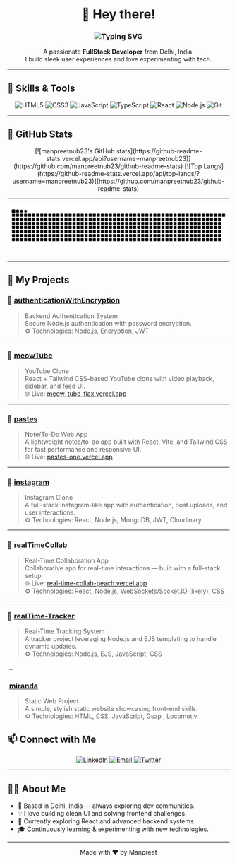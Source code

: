 <h1 align="center">👋 Hey there!</h1>

<h3 align="center">
 <img src="https://readme-typing-svg.demolab.com?font=Fira+Code&size=24&pause=1000&color=F70000&center=true&vCenter=true&multiline=true&width=650&height=100&lines=Hey+there!+I'm+Manpreet+Singh;Front-End+Developer+from+India" alt="Typing SVG" />
</h3>

<p align="center">
  A passionate <strong>FullStack Developer</strong> from Delhi, India.<br>
  I build sleek user experiences and love experimenting with tech.
</p>

---

## 🔧 Skills & Tools

<p align="center">
  <img src="https://img.shields.io/badge/HTML5-E34F26?logo=html5&logoColor=white&style=for-the-badge" alt="HTML5"/>
  <img src="https://img.shields.io/badge/CSS3-1572B6?logo=css3&logoColor=white&style=for-the-badge" alt="CSS3"/>
  <img src="https://img.shields.io/badge/JavaScript-F7DF1E?logo=javascript&logoColor=black&style=for-the-badge" alt="JavaScript"/>
  <img src="https://img.shields.io/badge/TypeScript-3178C6?logo=typescript&logoColor=white&style=for-the-badge" alt="TypeScript"/>
  <img src="https://img.shields.io/badge/React-61DAFB?logo=react&logoColor=black&style=for-the-badge" alt="React"/>
  <img src="https://img.shields.io/badge/Node.js-339933?logo=nodedotjs&logoColor=white&style=for-the-badge" alt="Node.js"/>
  <img src="https://img.shields.io/badge/Git-F05032?logo=git&logoColor=white&style=for-the-badge" alt="Git"/>
</p>

---

## 🚀 GitHub Stats

<p align="center">
  [![manpreetnub23's GitHub stats](https://github-readme-stats.vercel.app/api?username=manpreetnub23)](https://github.com/manpreetnub23/github-readme-stats)
  [![Top Langs](https://github-readme-stats.vercel.app/api/top-langs/?username=manpreetnub23)](https://github.com/manpreetnub23/github-readme-stats)
</p>

---

![snake gif](https://github.com/manpreetnub23/manpreetnub23/blob/output/github-snake-dark.svg)

---

## 📂 My Projects

### 📌 [authenticationWithEncryption](https://github.com/manpreetnub23/authenticationWithEncryption)
> Backend Authentication System  
Secure Node.js authentication with password encryption.  
⚙️ Technologies: Node.js, Encryption, JWT

---

### 📌 [meowTube](https://github.com/manpreetnub23/meowTube)
> YouTube Clone  
React + Tailwind CSS-based YouTube clone with video playback, sidebar, and feed UI.  
🌐 Live: [meow-tube-flax.vercel.app](https://meow-tube-flax.vercel.app)

---

### 📌 [pastes](https://github.com/manpreetnub23/pastes)
> Note/To-Do Web App  
A lightweight notes/to-do app built with React, Vite, and Tailwind CSS for fast performance and responsive UI.  
🌐 Live: [pastes-one.vercel.app](https://pastes-one.vercel.app)

---

### 📌 [instagram](https://github.com/manpreetnub23/instagram)
> Instagram Clone  
A full-stack Instagram-like app with authentication, post uploads, and user interactions.  
⚙️ Technologies: React, Node.js, MongoDB, JWT, Cloudinary

---

### 📌 [realTimeCollab](https://github.com/manpreetnub23/realTimeCollab)
> Real-Time Collaboration App  
Collaborative app for real-time interactions — built with a full-stack setup.  
🌐 Live: [real-time-collab-peach.vercel.app](https://real-time-collab-peach.vercel.app)  
⚙️ Technologies: React, Node.js, WebSockets/Socket.IO (likely), CSS

---

### 📌 [realTime-Tracker](https://github.com/manpreetnub23/realTime-Tracker)
> Real-Time Tracking System  
A tracker project leveraging Node.js and EJS templating to handle dynamic updates.  
⚙️ Technologies: Node.js, EJS, JavaScript, CSS

...

### ​ [miranda](https://github.com/manpreetnub23/miranda)
> Static Web Project  
A simple, stylish static website showcasing front-end skills.  
⚙️ Technologies: HTML, CSS, JavaScript, Gsap , Locomotiv


## 📫 Connect with Me

<p align="center">
  <a href="https://www.linkedin.com/in/manpreetnub23">
    <img src="https://img.shields.io/badge/LinkedIn-0A66C2?logo=linkedin&logoColor=white&style=for-the-badge" alt="LinkedIn"/>
  </a>
  <a href="mailto:singhmanpreet0107@gmail.com">
    <img src="https://img.shields.io/badge/Email-D14836?logo=gmail&logoColor=white&style=for-the-badge" alt="Email"/>
  </a>
  <a href="https://x.com/manpreetnub23">
    <img src="https://img.shields.io/badge/Twitter-1DA1F2?logo=twitter&logoColor=white&style=for-the-badge" alt="Twitter"/>
  </a>
</p>

---

## 👨‍💻 About Me

- 📍 Based in Delhi, India — always exploring dev communities.
- 💡 I love building clean UI and solving frontend challenges.
- 🚀 Currently exploring React and advanced backend systems.
- 🎓 Continuously learning & experimenting with new technologies.

---

<p align="center">
  Made with ❤️ by Manpreet
</p>
